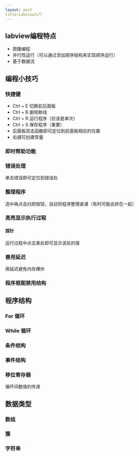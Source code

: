 ```yaml
---
layout: post
title:Labview入门
---
```

## labview编程特点
* 图像编程
* 并行性运行（可以通过添加顺序结构来实现顺序运行）
* 基于数据流
## 编程小技巧
### 快捷键
* Ctrl + E 切换前后面板
* Ctrl + B 删除断线
* Ctrl + R 运行程序（应该是单次）
* Ctrl + S 保存程序（重要）
* 后面板双击函数即可定位到前面板相应的位置
* 右键可创建常量
### 即时帮助功能
### 错误处理
单击错误即可定位到错误处
### 整理程序
选中再点击扫把按钮，自动将程序整理紧凑（有时可能会挤在一起）
### 高亮显示执行过程
#### 探针
运行过程中点击某处即可显示该处的值
### 善用延迟
用延迟避免内存爆炸
### 程序框图禁用结构
## 程序结构
### For 循环
### While 循环
### 条件结构
### 事件结构
### 移位寄存器
循环间数值的传递
## 数据类型
### 数组
### 簇
### 字符串
